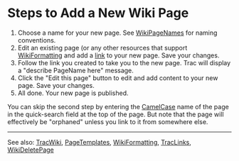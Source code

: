# Steps to Add a New Wiki Page

1. Choose a name for your new page. See [WikiPageNames](wiki-page-names) for naming conventions.
1. Edit an existing page (or any other resources that support [WikiFormatting](wiki-formatting) and add a [link](trac-links) to your new page. Save your changes.
1. Follow the link you created to take you to the new page. Trac will display a "describe PageName here" message.
1. Click the "Edit this page" button to edit and add content to your new page. Save your changes.
1. All done. Your new page is published.


You can skip the second step by entering the [CamelCase](camel-case) name of the page in the quick-search field at the top of the page. But note that the page will effectively be "orphaned" unless you link to it from somewhere else.

---


See also: [TracWiki](trac-wiki), [PageTemplates](page-templates), [WikiFormatting](wiki-formatting), [TracLinks](trac-links), [WikiDeletePage](wiki-delete-page)